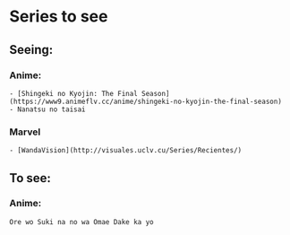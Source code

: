 # Series to see
  
## Seeing:
  ### Anime:
    - [Shingeki no Kyojin: The Final Season](https://www9.animeflv.cc/anime/shingeki-no-kyojin-the-final-season)
    - Nanatsu no taisai
  ### Marvel 
    - [WandaVision](http://visuales.uclv.cu/Series/Recientes/)

## To see:
  ### Anime:
    Ore wo Suki na no wa Omae Dake ka yo
